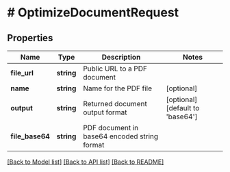 # # OptimizeDocumentRequest

## Properties

Name | Type | Description | Notes
------------ | ------------- | ------------- | -------------
**file_url** | **string** | Public URL to a PDF document |
**name** | **string** | Name for the PDF file | [optional]
**output** | **string** | Returned document output format | [optional] [default to 'base64']
**file_base64** | **string** | PDF document in base64 encoded string format |

[[Back to Model list]](../../README.md#models) [[Back to API list]](../../README.md#endpoints) [[Back to README]](../../README.md)
